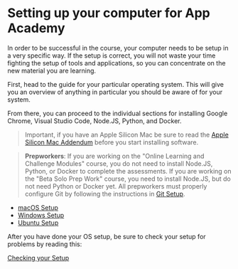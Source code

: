 # Setting up your computer for App Academy

In order to be successful in the course, your computer needs to be setup in a
very specific way. If the setup is correct, you will not waste your time
fighting the setup of tools and applications, so you can concentrate on the new
material you are learning.

First, head to the guide for your particular operating system. This will give
you an overview of anything in particular you should be aware of for your
system.

From there, you can proceed to the individual sections for installing Google
Chrome, Visual Studio Code, Node.JS, Python, and Docker.

> Important, if you have an Apple Silicon Mac be sure to read the
> [Apple Silicon Mac Addendum] before you start installing software.

> **Prepworkers**: If you are working on the "Online Learning and Challenge Modules"
> course, you do not need to install Node.JS, Python, or Docker to complete the
> assessments. If you are working on the "Beta Solo Prep Work" course, you
> need to install Node.JS, but do not need Python or Docker yet. All prepworkers
> must properly configure Git by following the instructions in [Git Setup].

- [macOS Setup]
- [Windows Setup]
- [Ubuntu Setup]

After you have done your OS setup, be sure to check your setup for problems by
reading this:

[Checking your Setup]

[Apple Silicon Mac Addendum]: https://github.com/appacademy/practice-for-SETUP-unified-setup/blob/main/11-apple-silicon-mac-addendum.md
[Checking your Setup]: https://github.com/appacademy/practice-for-SETUP-unified-setup/blob/main/10-checking-your-setup.md
[macOS Setup]: https://github.com/appacademy/practice-for-SETUP-unified-setup/blob/main/01-macos-setup.md
[Windows Setup]: https://github.com/appacademy/practice-for-SETUP-unified-setup/blob/main/02-windows-setup.md
[Ubuntu Setup]: https://github.com/appacademy/practice-for-SETUP-unified-setup/blob/main/03-ubuntu-setup.md
[Git Setup]: https://github.com/appacademy/practice-for-SETUP-unified-setup/blob/main/12-github-setup.md